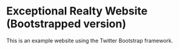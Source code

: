 # Exceptional Realty Website (Bootstrapped version)

This is an example website using the Twitter Bootstrap framework.
